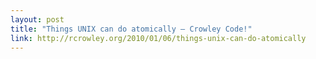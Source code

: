 ```yaml
---
layout: post
title: "Things UNIX can do atomically — Crowley Code!"
link: http://rcrowley.org/2010/01/06/things-unix-can-do-atomically
---
```

